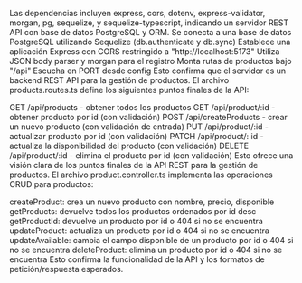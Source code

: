 Las dependencias incluyen express, cors, dotenv, express-validator, morgan, pg, sequelize, y sequelize-typescript, indicando un servidor REST API con base de datos PostgreSQL y ORM.
Se conecta a una base de datos PostgreSQL utilizando Sequelize (db.authenticate y db.sync)
Establece una aplicación Express con CORS restringido a "http://localhost:5173"
Utiliza JSON body parser y morgan para el registro
Monta rutas de productos bajo "/api"
Escucha en PORT desde config
Esto confirma que el servidor es un backend REST API para la gestión de productos.
El archivo products.routes.ts define los siguientes puntos finales de la API:

GET /api/products - obtener todos los productos
GET /api/product/:id - obtener producto por id (con validación)
POST /api/createProducts - crear un nuevo producto (con validación de entrada)
PUT /api/product/:id - actualizar producto por id (con validación)
PATCH /api/product/: id - actualiza la disponibilidad del producto (con validación)
DELETE /api/product/:id - elimina el producto por id (con validación)
Esto ofrece una visión clara de los puntos finales de la API REST para la gestión de productos.
El archivo product.controller.ts implementa las operaciones CRUD para productos:

createProduct: crea un nuevo producto con nombre, precio, disponible
getProducts: devuelve todos los productos ordenados por id desc
getProductId: devuelve un producto por id o 404 si no se encuentra
updateProduct: actualiza un producto por id o 404 si no se encuentra
updateAvailable: cambia el campo disponible de un producto por id o 404 si no se encuentra
deleteProduct: elimina un producto por id o 404 si no se encuentra
Esto confirma la funcionalidad de la API y los formatos de petición/respuesta esperados.
